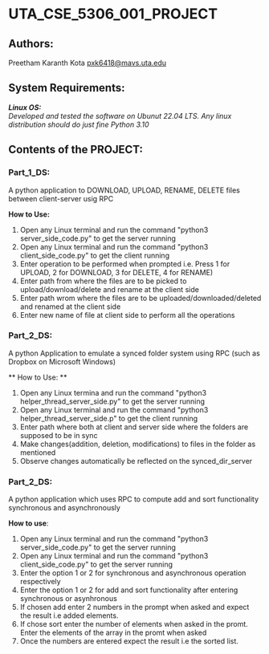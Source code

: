 # UTA_CSE_5306_001_PROJECT

## Authors:
Preetham Karanth Kota
pxk6418@mavs.uta.edu

## System Requirements:
_***Linux OS:***</br>
Developed and tested the software on Ubunut 22.04 LTS. Any linux distribution should do just fine
Python 3.10_

## Contents of the PROJECT:

### Part_1_DS:
A python application to DOWNLOAD, UPLOAD, RENAME, DELETE files between client-server usig RPC</br>

**How to Use:**</br>
1. Open any Linux terminal and run the command "python3 server_side_code.py" to get the server running </br>
2. Open any Linux terminal and run the command "python3 client_side_code.py" to get the client running </br>
3. Enter operation to be performed when prompted i.e. Press 1 for UPLOAD, 2 for DOWNLOAD, 3 for DELETE, 4 for RENAME) </br>
4. Enter path from where the files are to be picked to upload/download/delete and rename at the client side </br>
5. Enter path wrom where the files are to be uploaded/downloaded/deleted and renamed at the client side </br>
6. Enter new name of file at client side to perform all the operations</br>

### Part_2_DS:
A python Application to emulate a synced folder system using RPC (such as Dropbox on Microsoft Windows)

** How to Use: ** </br>
1. Open any Linux termina and run the command "python3 helper_thread_server_side.py" to get the server running </br>
2. Open any Linux terminal and run the command "python3 helper_thread_server_side.p" to get the client running </br>
3. Enter path where both at client and server side where the folders are supposed to be in sync </br>
4. Make changes(addition, deletion, modifications) to files in the folder as mentioned </br>
5. Observe changes automatically be reflected on the synced_dir_server </br>

### Part_2_DS:
A python application which uses RPC to compute add and sort functionality synchronous and asynchronously

**How to use**: </br>
1. Open any Linux terminal and run the command "python3 server_side_code.py" to get the server running </br>
2. Open any Linux terminal and run the command "python3 client_side_code.py" to get the server running </br>
3. Enter the option 1 or 2 for synchronous and asynchronous operation respectively </br>
4. Enter the option 1 or 2 for add and sort functionality after entering synchronous or asynhronous</br>
5. If chosen add enter 2 numbers in the prompt when asked and expect the result i.e added elements.</br>
6. If chose sort enter the number of elements when asked in the promt. Enter the elements of the array in the promt when asked </br>
7. Once the numbers are entered expect the result i.e the sorted list.
